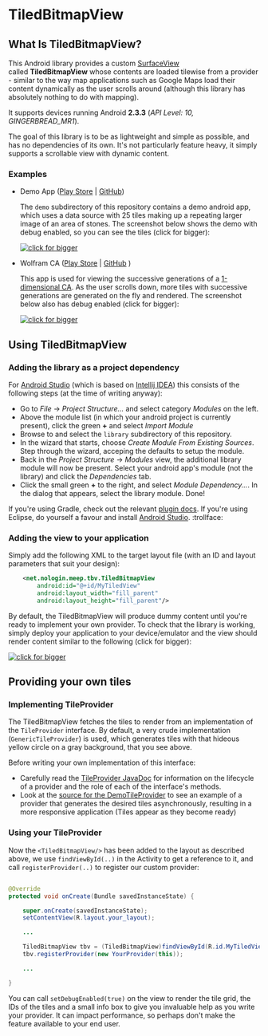 # TiledBitmapView #

## What Is TiledBitmapView? ##
This Android library provides a custom 
[SurfaceView](http://developer.android.com/reference/android/view/SurfaceView.html)  
called **TiledBitmapView** whose contents are loaded tilewise from a provider - similar to the way 
map applications such as Google Maps load their content dynamically as the user scrolls around 
(although this library has absolutely nothing to do with mapping).  

It supports devices running Android **2.3.3** (*API Level: 10, GINGERBREAD_MR1*).

The goal of this library is to be as lightweight and simple as possible, and has no dependencies of
its own.  It's not particularly feature heavy, it simply supports a scrollable view with dynamic 
content.   

### Examples ###

- Demo App ([Play Store](https://play.google.com/store/apps/details?id=net.nologin.meep.tbv.demo) 
	| [GitHub](https://github.com/barryoneill/TiledBitmapView/tree/master/demo))

	The `demo` subdirectory of this repository contains a demo android app, which uses a data 
	source with 25 tiles making up a repeating larger image of an area of stones.  The screenshot 
	below shows the demo with debug enabled, so you can see the tiles (click for bigger):

	[![click for bigger](http://barryoneill.github.io/TiledBitmapView/ghpages_static/screenshots/demoprov_withdebug_400.png)](http://barryoneill.github.io/TiledBitmapView/ghpages_static/screenshots/demoprov_withdebug_1280.png)
	
		
- Wolfram CA ([Play Store](https://play.google.com/store/apps/details?id=net.nologin.meep.ca) 
	| [GitHub](https://github.com/barryoneill/WolframCA) )  
	
	This app is used for viewing the successive generations of a 
	[1-dimensional CA](http://mathworld.wolfram.com/ElementaryCellularAutomaton.html). As the 
	user scrolls down, more tiles with successive generations are generated on the fly and rendered.
	The screenshot below also has debug enabled (click for bigger):

	[![click for bigger](http://barryoneill.github.io/TiledBitmapView/ghpages_static/screenshots/wolframca_withdebug_400.png)](http://barryoneill.github.io/TiledBitmapView/ghpages_static/screenshots/wolframca_withdebug_1280.png)

## Using TiledBitmapView ##

### Adding the library as a project dependency ###

For [Android Studio](http://developer.android.com/sdk/installing/studio.html) (which is based on 
[Intellij IDEA](http://www.jetbrains.com/idea/)) this consists of the following steps (at the
time of writing anyway):

* Go to *File* -> *Project Structure...* and select category *Modules* on the left. 
* Above the module list (in which your android project is currently present), click the green **+** 
	and select *Import Module*
* Browse to and select the `library` subdirectory of this repository.  
* In the wizard that starts, choose *Create Module From Existing Sources*.  Step through the 
	wizard, acceping the defaults to setup the module.
* Back in the *Project Structure* -> *Modules* view, the additional library module will now be 
	present.  Select your android app's module (not the library) and click the *Dependencies* tab.  
* Click the small green **+** to the right, and select *Module Dependency...*.  In the dialog 
	that appears, select the library module.  Done!  

If you're using Gradle, check out the relevant 
[plugin docs](http://tools.android.com/tech-docs/new-build-system/user-guide).  If you're using 
Eclipse, do yourself a favour and install 
[Android Studio](http://developer.android.com/sdk/installing/studio.html). :trollface:

### Adding the view to your application ###

Simply add the following XML to the target layout file (with an ID and layout parameters that 
suit your design):

```xml    
    <net.nologin.meep.tbv.TiledBitmapView
        android:id="@+id/MyTiledView"
        android:layout_width="fill_parent"
        android:layout_height="fill_parent"/>
```

By default, the TiledBitmapView will produce dummy content until you're ready to implement your 
own provider.  To check that the library is working, simply deploy your application to your 
device/emulator and the view should render content similar to the following (click for bigger):   

[![click for bigger](http://barryoneill.github.io/TiledBitmapView/ghpages_static/screenshots/genericprov_nodebug_400.png)](http://barryoneill.github.io/TiledBitmapView/ghpages_static/screenshots/genericprov_nodebug_1280.png)

## Providing your own tiles ##

### Implementing TileProvider ###

The TiledBitmapView fetches the tiles to render from an implementation of the `TileProvider` 
interface. By default, a very crude implementation (`GenericTileProvider`) is used, which generates 
tiles with that hideous yellow circle on a gray background, that you see above.

Before writing your own implementation of this interface: 

* Carefully read the [TileProvider JavaDoc](http://barryoneill.github.io/TiledBitmapView/ghpages_static/javadoc/index.html?net/nologin/meep/tbv/TileProvider.html) 
	for information on the lifecycle of a provider and the role of each of the interface's methods.   
* Look at the [source for the DemoTileProvider](https://github.com/barryoneill/TiledBitmapView/blob/master/demo/src/net/nologin/meep/tbv/demo/DemoTileProvider.java) 
	to see an example of a provider that generates the desired tiles asynchronously, resulting
	in a more responsive application (Tiles appear as they become ready) 

### Using your TileProvider ###

Now the `<TiledBitmapView/>` has been added to the layout as described above, we use `findViewById(..)` 
in the Activity to get a reference to it, and call  `registerProvider(..)`  to register our custom 
provider:

```java

@Override
protected void onCreate(Bundle savedInstanceState) {

    super.onCreate(savedInstanceState);
    setContentView(R.layout.your_layout);

	...

    TiledBitmapView tbv = (TiledBitmapView)findViewById(R.id.MyTiledView);
    tbv.registerProvider(new YourProvider(this));

	...

}

```

You can call `setDebugEnabled(true)` on the view to render the tile grid, the IDs of the tiles 
and a small info box to give you invaluable help as you write your provider.  It can impact 
performance, so perhaps don't make the feature available to your end user. 


